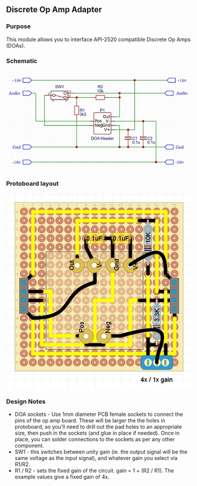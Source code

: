 ## Discrete Op Amp Adapter

### Purpose
This module allows you to interface API-2520 compatible Discrete Op Amps (DOAs). 

### Schematic
![alt text](schematic.jpg)

### Protoboard layout
![alt text](protoboard.jpg)

### Design Notes
- DOA sockets - Use 1mm diameter PCB female sockets to connect the pins of the op amp board. These will be larger the the holes in protoboard, so you'll need to drill out the pad holes to an appropriate size, then push in the sockets (and glue in place if needed). Once in place, you can solder connections to the sockets as per any other component.
- SW1 - this switches between unity gain (ie. the output signal will be the same voltage as the input signal), and whatever gain you select via R1/R2.
- R1 / R2 - sets the fixed gain of the circuit. gain = 1 + (R2 / R1). The example values give a fixed gain of 4x.